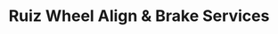 ---
title: "Ruiz Wheel Align & Brake Services"
url: /amarillo/ruiz-wheel-align-and-brake-services/
shop: car repair
---